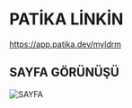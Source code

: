 # PATİKA LİNKİN

https://app.patika.dev/myldrm

## SAYFA GÖRÜNÜŞÜ

![SAYFA](https://imgyukle.com/i/RZ0dtb)
